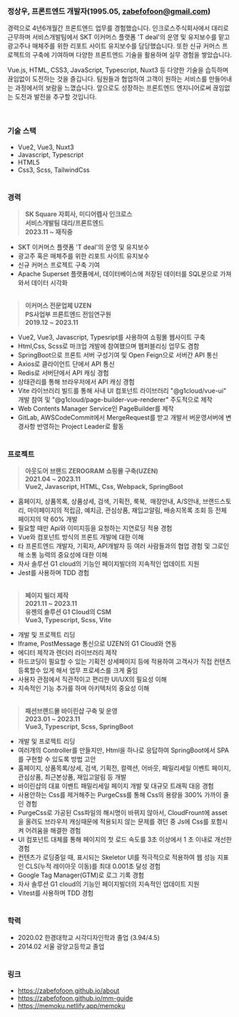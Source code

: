 ### 정상우, 프론트엔드 개발자(1995.05, zabefofoon@gmail.com)
경력으로 4년6개월간 프론트엔드 업무를 경험했습니다. 인크로스주식회사에서 대리로 근무하며 서비스개발팀에서 SKT 이커머스 플랫폼 'T deal'의 운영 및 유지보수를 맡고 광고주나 매체주를 위한 리포트 사이트 유지보수를 담당했습니다. 또한 신규 커머스 프로젝트의 구축에 기여하며 다양한 프론트엔드 기술을 활용하며 실무 경험을 쌓았습니다.

Vue.js, HTML, CSS3, JavaScript, Typescript, Nuxt3 등 다양한 기술을 습득하며 끊임없이 도전하는 것을 즐깁니다. 팀원들과 협업하여 고객이 원하는 서비스를 만들어내는 과정에서의 보람을 느꼈습니다. 앞으로도 성장하는 프론트엔드 엔지니어로써 끊임없는 도전과 발전을 추구할 것입니다.
  
&nbsp;  
### **기술 스택**
*   Vue2, Vue3, Nuxt3
*   Javascript, Typescript 
*   HTML5 
*   Css3, Scss, TailwindCss  
&nbsp;
### 경력
> **SK Square 자회사, 미디어렙사 인크로스**  
> **서비스개발팀 대리/프론트엔드**  
> **2023.11 ~ 재직중**

* SKT 이커머스 플랫폼 'T deal'의 운영 및 유지보수
* 광고주 혹은 매체주를 위한 리포트 사이트 유지보수
* 신규 커머스 프로젝트 구축 기여
* Apache Superset 플랫폼에서, 데이터베이스에 저장된 데이터를 SQL문으로 가져와서 데이터 시각화  
&nbsp;
> **이커머스 전문업체 UZEN**  
> **PS사업부 프론트엔드 전임연구원**  
> **2019.12 ~ 2023.11**

*   Vue2, Vue3, Javascript, Typesript를 사용하여 쇼핑몰 웹사이트 구축
*   Html,Css, Scss로 마크업 개발에 참여했으며 웹퍼블리싱 업무도 겸함
*   SpringBoot으로 프론트 서버 구성기여 및 Open Feign으로 서버간 API 통신
*   Axios로 클라이언트 단에서 API 통신 
*   Redis로 서버단에서 API 캐싱 경험
*   상태관리를 통해 브라우저에서 API 캐싱 경험
*   Vite 라이브러리 빌드를 통해 사내 UI 컴포넌트 라이브러리 "@g1cloud/vue-ui" 개발 참여 및 "@g1cloud/page-builder-vue-renderer" 주도적으로 제작 
*   Web Contents Manager Service인 PageBuilder를 제작 
*   GitLab, AWSCodeCommit에서 MergeRequest를 받고 개발서 버운영서버에 변경사항 반영하는 Project Leader로 활동  
&nbsp;

### **프로젝트**
> **아웃도어 브랜드 ZEROGRAM 쇼핑몰 구축(UZEN)**  
> **2021.04 ~ 2023.11**  
> **Vue2, Javascript, HTML, Css, Webpack, SpringBoot**

*   홈페이지, 상품목록, 상품상세, 검색, 기획전, 룩북,  매장안내, A/S안내, 브랜드스토리, 마이페이지의 적립금, 예치금, 관심상품, 재입고알림, 배송지목록 조회 등 전체 페이지의 약 60% 개발
*   필요할 때만 Api와 이미지등을 요청하는 지연로딩 적용 경험
*   Vue와 컴포넌트 방식의 프론트 개발에 대한 이해
*   타 프론트엔드 개발자, 기획자, API개발자 등 여러 사람들과의 협업 경험 및 그로인해 소통 능력의 중요성에 대한 이해
*   자사 솔루션 G1 cloud의 기능인 페이지빌더의 지속적인 업데이트 지원
*   Jest를 사용하며 TDD 경험  
&nbsp;

> **페이지 빌더 제작**  
> **2021.11 ~ 2023.11**  
> **유젠의 솔루션 G1 Cloud의 CSM**  
> **Vue3, Typescript, Scss, Vite**

*   개발 및 프로젝트 리딩
*   Iframe, PostMessage 통신으로 UZEN의 G1 Cloud와 연동
*   에디터 제작과 렌더러 라이브러리 제작
*   하드코딩이 필요할 수 있는 기획전 상세페이지 등에 적용하여 고객사가 직접 컨텐츠 등록할수 있게 해서 업무 프로세스를 크게 줄임
*   사용자 관점에서 직관적이고 편리한 UI/UX의 필요성 이해
*   지속적인 기능 추가를 하며 아키텍처의 중요성 이해  
     

> **패션브랜드몰 바이린샵 구축 및 운영**  
> **2023.01 ~ 2023.11**  
> **Vue3, Typescript, Scss, SpringBoot**

*   개발 및 프로젝트 리딩
*   여러개의 Controller를 만들지만, Html을 하나로 응답하여 SpringBoot에서 SPA를 구현할 수 있도록 방법 고안
*   홈페이지, 상품목록/상세, 검색, 기획전, 컬렉션, 어바웃, 패밀리세일 이벤트 페이지, 관심상품, 최근본상품, 재입고알림 등 개발
*   바이린샵의 대표 이벤트 패밀리세일 페이지 개발 및 대규모 트래픽 대응 경험
*   사용안하는 Css를 제거해주는 PurgeCss를 통해 Css의 용량을 300% 가까이 줄인 경험
*   PurgeCss로 가공된 Css파일의 해시명이 바뀌지 않아서, CloudFrount에 asset을 올려도 브라우저 캐싱때문에 적용되지 않는 문제를 겪던 중 Js에 Css를 포함시켜 어려움을 해결한 경험
*   UI 컴포넌트 대체를 통해 페이지의 첫 로드 속도를 3초 이상에서 1 초 이내로 개선한 경험
*   컨텐츠가 로딩중일 때, 표시되는 Skeletor UI를 적극적으로 적용하여 웹 성능 지표인 CLS(누적 레이아웃 이동)를 최대 0.001초 달성 경험
*   Google Tag Manager(GTM)로 로그 기록 경험
*   자사 솔루션 G1 cloud의 기능인 페이지빌더의 지속적인 업데이트 지원
*   Vitest를 사용하며 TDD 경험  
&nbsp;  

### **학력**

*   2020.02 한경대학교 시각디자인학과 졸업 (3.94/4.5)
*   2014.02 서울 광양고등학교 졸업  
&nbsp;

### 링크

*   https://zabefofoon.github.io/about
*   https://zabefofoon.github.io/mm-guide
*   https://memoku.netlify.app/memoku
